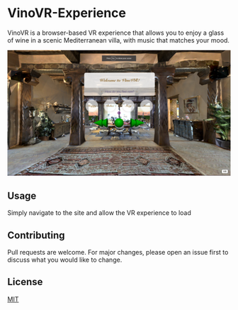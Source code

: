 # VinoVR-Experience

VinoVR is a browser-based VR experience that allows you to enjoy a glass of wine in a scenic Mediterranean villa, with music that matches your mood.

![picture](client/src/images/aframescreenshot.png)

## Usage

Simply navigate to the site and allow the VR experience to load

## Contributing
Pull requests are welcome. For major changes, please open an issue first to discuss what you would like to change.

## License
[MIT](https://choosealicense.com/licenses/mit/)